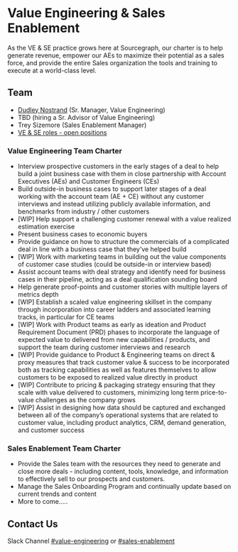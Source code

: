 # Value Engineering & Sales Enablement

As the VE & SE practice grows here at Sourcegraph, our charter is to help generate revenue, empower our AEs to maximize their potential as a sales force, and provide the entire Sales organization the tools and training to execute at a world-class level.

## Team
* [Dudley Nostrand](https://github.com/sourcegraph/about/blob/main/handbook/company/team/index.md#dudley-nostrand) (Sr. Manager, Value Engineering)
* TBD (hiring a Sr. Advisor of Value Engineering)
* Trey Sizemore (Sales Enablement Manager)
* [VE & SE roles - open positions](https://sourcegraph.com/careers)

### Value Engineering Team Charter

* Interview prospective customers in the early stages of a deal to help build a joint business case with them in close partnership with Account Executives (AEs) and Customer Engineers (CEs)
* Build outside-in business cases to support later stages of a deal working with the account team (AE + CE) without any customer interviews and instead utilizing publicly available information, and benchmarks from industry / other customers
* [WIP] Help support a challenging customer renewal with a value realized estimation exercise
* Present business cases to economic buyers
* Provide guidance on how to structure the commercials of a complicated deal in line with a business case that they’ve helped build
* [WIP] Work with marketing teams in building out the value components of customer case studies (could be outside-in or interview based)
* Assist account teams with deal strategy and identify need for business cases in their pipeline, acting as a deal qualification sounding board
* Help generate proof-points and customer stories with multiple layers of metrics depth
* [WIP] Establish a scaled value engineering skillset in the company through incorporation into career ladders and associated learning tracks, in particular for CE teams
* [WIP] Work with Product teams as early as ideation and Product Requirement Document (PRD) phases to incorporate the language of expected value to delivered from new capabilities / products, and support the team during customer interviews and research
* [WIP] Provide guidance to Product & Engineering teams on direct & proxy measures that track customer value & success to be incorporated both as tracking capabilities as well as features themselves to allow customers to be exposed to realized value directly in product
* [WIP] Contribute to pricing & packaging strategy ensuring that they scale with value delivered to customers, minimizing long term price-to-value challenges as the company grows
* [WIP] Assist in designing how data should be captured and exchanged between all of the company’s operational systems that are related to customer value, including product analytics, CRM, demand generation, and customer success

### Sales Enablement Team Charter

* Provide the Sales team with the resources they need to generate and close more deals - including content, tools, knowledge, and information to effectively sell to our prospects and customers.
* Manage the Sales Onboarding Program and continually update based on current trends and content
* More to come…..

## Contact Us

Slack Channel [#value-engineering](https://sourcegraph.slack.com/archives/C01TETER682) or [#sales-enablement](https://sourcegraph.slack.com/archives/C029GHNLLAK)
